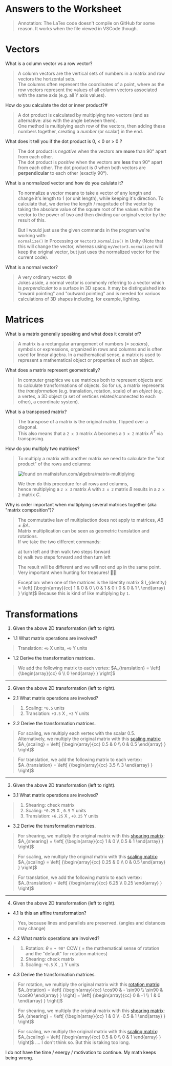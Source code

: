 # Answers to the Worksheet

> Annotation:
> The LaTex code doesn't compile on GitHub for some reason. It works when the file viewed in VSCode though.

# Vectors

What is a column vector vs a row vector?

> A column vectors are the vertical sets of numbers in a matrix and row vectors the horizontal sets.  
> The columns often represent the coordinates of a point, where as the row vectors represent the values of all column vectors associated with the same axis (e.g. all Y axis values).

How do you calculate the dot or inner product?#

> A dot product is calculated by multiplying two vectors (and as alternative: also with the angle between them).  
> One method is multiplying each row of the vectors, then adding these numbers together, creating a *number* (or scalar) in the end.  

What does it tell you if the dot product is 0, < 0 or > 0 ?

> The dot product is *negative* when the vectors are **more** than 90° apart from each other.  
> The dot product is *positive* when the vectors are **less** than 90° apart from each other.
> The dot product is *0* when both vectors are **perpendicular** to each other (exactly 90°).  

What is a normalized vector and how do you calulate it?

> To normalize a vector means to take a vector of any length and change it's length to 1 (or unit length), while keeping it's direction.
> To calculate that, we derive the length / magnitude of the vector by taking the absolute value of the square root of the values within the vector to the power of two and then dividing our original vector by the result of this.  
>
> But I would just use the given commands in the program we're working with:  
> `normalize()` in Processing or `Vector3.Normalize()` in Unity (Note that this will change the vector, whereas using `myVector3.normalized` will keep the original vector, but just uses the normalized vector for the current code).

What is a normal vector?

> A very ordinary vector. :smile:  
> Jokes aside, a normal vector is commonly referring to a vector which is *perpendicular* to a surface in 3D space. It may be distinguished into "inward pointing" and "outward pointing" and is needed for variuos calculations of 3D shapes including, for example, lighting.

# Matrices

What is a matrix generally speaking and what does it consist of?

> A matrix is a rectangular arrangement of numbers (= *scalars*), symbols or expressions, organized in rows and columns and is often used for linear algebra. In a mathematical sense, a matrix is used to represent a mathematical object or properties of such an object.

What does a matrix represent geometrically?

> In computer graphics we use matrices both to represent objects and to calculate transformations of objects. So for us, a matrix represents the *transformation* (e.g. translation, rotation, scale) of an *object* (e.g. a vertex, a 3D object (a set of vertices related/connected to each other), a coordinate system).

What is a transposed matrix?

> The transpose of a matrix is the original matrix, flipped over a diagonal.  
> This also means that a `2 x 3` matrix $A$ becomes a `3 x 2` matrix $A^T$ via transposing.

How do you multiply two matrices?

> To multiply a matrix with another matrix we need to calculate the "dot product" of the rows and columns:  
>
> ![found on mathsisfun.com/algebra/matrix-multiplying](https://www.mathsisfun.com/algebra/images/matrix-multiply-a.svg)
>
> We then do this procedure for all rows and columns,  
hence multiplying a `2 x 3` matrix $A$ with `3 x 2` matrix $B$ results in a `2 x 2` matrix $C$.

Why is order important when multiplying several matrices together (aka "matrix composition")?

> The commutative law of multiplaction does not apply to matrices, $AB ≠ BA$.  
> Matrix multiplication can be seen as geometric translation and rotations.  
> If we take the two different commands:
>
> a) turn left and then walk two steps forward  
> b) walk two steps forward and then turn left
>
> The result will be different and we will not end up in the same point.  
> Very important when hunting for treasures! :pirate_flag:

> Exception: when one of the matrices is the Identity matrix $
I_{dentity} =
  \left[ {\begin{array}{cc}
    1 & 0 & 0 \\
    0 & 1 & 0 \\
    0 & 0 & 1 \\
  \end{array} } \right]$
> Because this is kind of like multiplying by `1`.

# Transformations

1. Given the above 2D transformation (left to right).

* 1.1  What matrix operations are involved?

> Translation: `+6` X units, `+0` Y units

* 1.2 Derive the transformation matrices.

> We add the following matrix to each vertex:
> $A_{translation} =
  \left[ {\begin{array}{cc}
    6 \\
    0
  \end{array} } \right]$

---

2. Given the above 2D transformation (left to right).

* 2.1 What matrix operations are involved?

> 1. Scaling: `*0.5` units
> 2. Translation: `+3.5` X , `+3` Y units

* 2.2 Derive the transformation matrices.

> For scaling, we multiply each vertex with the scalar $0.5$.  
> Alternatively, we multiply the original matrix with this [scaling matrix](https://en.wikipedia.org/wiki/Scaling_(geometry)):
> $A_{scaling} =
  \left[ {\begin{array}{cc}
    0.5 & 0 \\
    0 & 0.5
  \end{array} } \right]$

> For translation, we add the following matrix to each vertex:
> $A_{translation} =
  \left[ {\begin{array}{cc}
    3.5 \\
    3
  \end{array} } \right]$

---

3. Given the above 2D transformation (left to right).

* 3.1 What matrix operations are involved?

> 1. Shearing: check matrix
> 1. Scaling: `*0.25` X , `0.5` Y units
> 1. Translation: `+6.25` X , `+0.25` Y units

* 3.2 Derive the transformation matrices.

> For shearing, we multiply the original matrix with this [shearing matrix](https://en.wikipedia.org/wiki/Shear_matrix):
> $A_{shearing} =
  \left[ {\begin{array}{cc}
    1 & 0 \\
    0.5 & 1
  \end{array} } \right]$

> For scaling, we multiply the original matrix with this [scaling matrix](https://en.wikipedia.org/wiki/Scaling_(geometry)):
> $A_{scaling} =
  \left[ {\begin{array}{cc}
    0.25 & 0 \\
    0 & 0.5
  \end{array} } \right]$

> For translation, we add the following matrix to each vertex:
> $A_{translation} =
  \left[ {\begin{array}{cc}
    6.25 \\
    0.25
  \end{array} } \right]$

---

4. Given the above 2D transformation (left to right).

* 4.1 Is this an affine transformation?

> Yes, because lines and parallels are preserved. (angles and distances may change)

* 4.2 What matrix operations are involved?

> 1. Rotation: $\theta$ = `+ 90°` CCW ( = the mathematical sense of rotation and the "default" for rotation matrices)
> 1. Shearing: check matrix
> 1. Scaling: `*0.5` X , `1` Y units

* 4.3 Derive the transformation matrices.

> For rotation, we multiply the original matrix with this [rotation matrix](https://en.wikipedia.org/wiki/Rotation_matrix):
> $A_{rotation} =
  \left[ {\begin{array}{cc}
    \cos90  & - \sin90 \\
    \sin90  & \cos90
  \end{array} } \right] = 
  \left[ {\begin{array}{cc}
    0  & -1 \\
    1  & 0
  \end{array} } \right]$

> For shearing, we multiply the original matrix with this [shearing matrix](https://en.wikipedia.org/wiki/Shear_matrix):
> $A_{shearing} =
  \left[ {\begin{array}{cc}
    1 & 0 \\
    -0.5 & 1
  \end{array} } \right]$

> For scaling, we multiply the original matrix with this [scaling matrix](https://en.wikipedia.org/wiki/Scaling_(geometry)):
> $A_{scaling} =
  \left[ {\begin{array}{cc}
    0.5 & 0 \\
    0 & 1
  \end{array} } \right]$
> .... I don't think so. But this is taking too long.

I do not have the time / energy / motivation to continue. My math keeps being wrong.

<!-- $\theta \omega \theta$
[funny image: https://www.researchgate.net/figure/Example-of-applying-an-affine-transformation-to-the-deformation-texture-Top-A_fig2_221249004](url) -->

